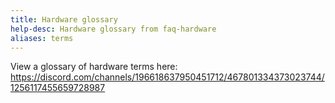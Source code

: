 ```yaml
---
title: Hardware glossary
help-desc: Hardware glossary from faq-hardware
aliases: terms
---
```


View a glossary of hardware terms here: https://discord.com/channels/196618637950451712/467801334373023744/1256117455659728987